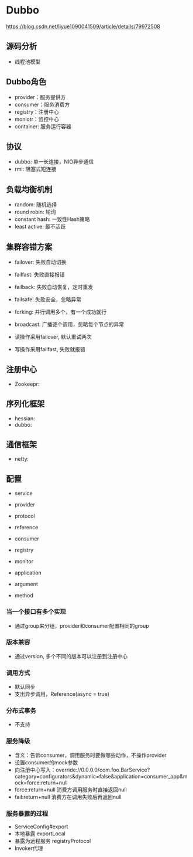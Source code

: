 
# Dubbo

https://blog.csdn.net/liyue1090041509/article/details/79972508

## 源码分析
- 线程池模型

## Dubbo角色
- provider：服务提供方
- consumer：服务消费方
- registry：注册中心
- moniotr：监控中心
- container: 服务运行容器

## 协议
- dubbo: 单一长连接，NIO异步通信
- rmi: 阻塞式短连接

## 负载均衡机制
- random: 随机选择
- round robin: 轮询
- constant hash: 一致性Hash策略
- least active: 最不活跃

## 集群容错方案
- failover: 失败自动切换
- failfast: 失败直接报错
- failback: 失败自动恢复，定时重发
- failsafe: 失败安全，忽略异常
- forking: 并行调用多个，有一个成功就行
- broadcast: 广播逐个调用，忽略每个节点的异常

- 读操作采用failover, 默认重试两次
- 写操作采用failfast, 失败就报错

## 注册中心
- Zookeepr:

## 序列化框架
- hessian:
- dubbo:

## 通信框架
- netty: 

## 配置
- service
- provider
- protocol

- reference
- consumer

- registry
- monitor
- application

- argument
- method

### 当一个接口有多个实现
- 通过group来分组，provider和consumer配置相同的group

### 版本兼容
- 通过version, 多个不同的版本可以注册到注册中心

### 调用方式
- 默认同步
- 支出异步调用，Reference(async = true)

### 分布式事务
- 不支持

### 服务降级
- 含义：告诉consumer，调用服务时要做哪些动作，不操作provider
- 设置consumer的mock参数
- 向注册中心写入：override://0.0.0.0/com.foo.BarService?category=configurators&dynamic=false&application=consumer_app&mock=force:return+null
- force:return+null 消费方调用服务时直接返回null
- fail:return+null 消费方在调用失败后再返回null

### 服务暴露的过程
- ServiceConfig#export
- 本地暴露 exportLocal
- 暴露为远程服务 registryProtocol
- Invoker代理





